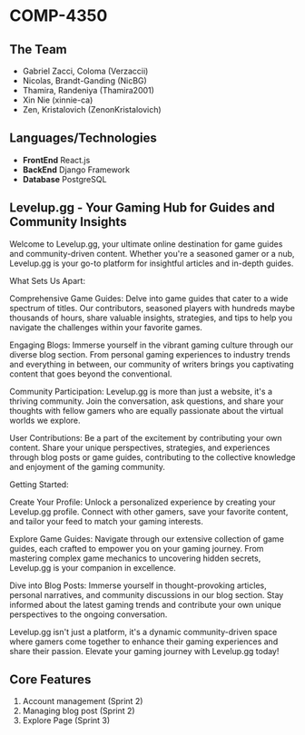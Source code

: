 # COMP-4350

## The Team

- Gabriel Zacci, Coloma (Verzaccii)
- Nicolas, Brandt-Ganding (NicBG)
- Thamira, Randeniya (Thamira2001)
- Xin Nie (xinnie-ca)
- Zen, Kristalovich (ZenonKristalovich)

## Languages/Technologies

- **FrontEnd** React.js
- **BackEnd** Django Framework
- **Database** PostgreSQL

## Levelup.gg - Your Gaming Hub for Guides and Community Insights

Welcome to Levelup.gg, your ultimate online destination for game guides and community-driven content. Whether you're a seasoned gamer or a nub, Levelup.gg is your go-to platform for insightful articles and in-depth guides.

What Sets Us Apart:

Comprehensive Game Guides: Delve into game guides that cater to a wide spectrum of titles. Our contributors, seasoned players with hundreds maybe thousands of hours, share valuable insights, strategies, and tips to help you navigate the challenges within your favorite games.

Engaging Blogs: Immerse yourself in the vibrant gaming culture through our diverse blog section. From personal gaming experiences to industry trends and everything in between, our community of writers brings you captivating content that goes beyond the conventional.

Community Participation: Levelup.gg is more than just a website, it's a thriving community. Join the conversation, ask questions, and share your thoughts with fellow gamers who are equally passionate about the virtual worlds we explore.

User Contributions: Be a part of the excitement by contributing your own content. Share your unique perspectives, strategies, and experiences through blog posts or game guides, contributing to the collective knowledge and enjoyment of the gaming community.

Getting Started:

Create Your Profile: Unlock a personalized experience by creating your Levelup.gg profile. Connect with other gamers, save your favorite content, and tailor your feed to match your gaming interests.

Explore Game Guides: Navigate through our extensive collection of game guides, each crafted to empower you on your gaming journey. From mastering complex game mechanics to uncovering hidden secrets, Levelup.gg is your companion in excellence.

Dive into Blog Posts: Immerse yourself in thought-provoking articles, personal narratives, and community discussions in our blog section. Stay informed about the latest gaming trends and contribute your own unique perspectives to the ongoing conversation.

Levelup.gg isn't just a platform, it's a dynamic community-driven space where gamers come together to enhance their gaming experiences and share their passion. Elevate your gaming journey with Levelup.gg today!

## Core Features

1.  Account management (Sprint 2)
2.  Managing blog post (Sprint 2)
3.  Explore Page (Sprint 3)

